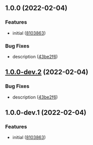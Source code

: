 ## 1.0.0 (2022-02-04)


### Features

* initial ([8103863](https://github.com/e2g-oss/petra/commit/81038635fdb69aadf2ca9cba5624884df515d8b1))


### Bug Fixes

* description ([43be2f6](https://github.com/e2g-oss/petra/commit/43be2f6d4fc9f7c5eb0e29b4f5994f9213fcb9ed))

## [1.0.0-dev.2](https://github.com/e2g-oss/petra/compare/v1.0.0-dev.1...v1.0.0-dev.2) (2022-02-04)


### Bug Fixes

* description ([43be2f6](https://github.com/e2g-oss/petra/commit/43be2f6d4fc9f7c5eb0e29b4f5994f9213fcb9ed))

## 1.0.0-dev.1 (2022-02-04)


### Features

* initial ([8103863](https://github.com/e2g-oss/petra/commit/81038635fdb69aadf2ca9cba5624884df515d8b1))
